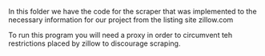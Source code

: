 In this folder we have the code for the scraper that was implemented
to the necessary information for our project from the listing site zillow.com

To run this program you will need a proxy in order to circumvent teh restrictions placed by zillow to discourage scraping. 
